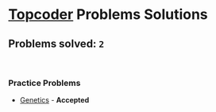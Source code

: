 # [Topcoder](https://www.topcoder.com) Problems Solutions
## Problems solved: `2`

<br>

### Practice Problems
- [Genetics](https://github.com/kantuni/Topcoder/tree/master/Genetics) - **Accepted**
